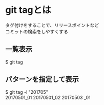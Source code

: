 # git tagとは
タグ付けをすることで、リリースポイントなど  
コミットの検索をしやすくする

## 一覧表示
$ git tag

## パターンを指定して表示
$ git tag -l "201705"  
20170501_01
20170501_02
20170503 _01
